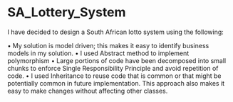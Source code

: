 # SA_Lottery_System

I have decided to design a South African lotto system using the following:

•	My solution is model driven; this makes it easy to identify business models in my solution. 
•	I used Abstract method to implement polymorphism 
•	Large portions of code have been decomposed into small chunks to enforce Single Responsibility Principle and avoid repetition of code.
•	I used Inheritance to reuse code that is common or that might be potentially common in future implementation. This approach also makes it easy 
  to make changes without affecting other classes. 
  
  
